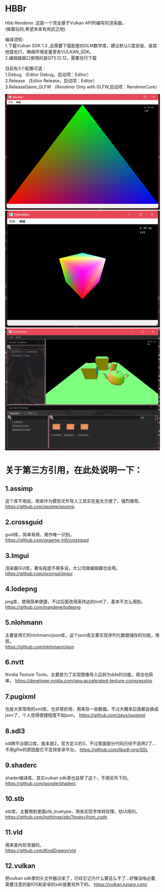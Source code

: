 # HBBr
Hbb Renderer.
这是一个完全基于Vulkan API所编写的渲染器。  
(做着玩的,希望未来有用武之地)   
  
编译须知:    
1.下载Vulkan SDK 1.3 ,且需要下载配套的GLM数学库，建议默认C盘安装，装其他盘也行，确保环境变量里有VULKAN_SDK。        
2.编辑器窗口使用的是QT5.12.12，需要另行下载     
              
目前有3个配置可选：     
1.Debug             （Editor Debug，启动项：Editor）            
2.Release           （Editor Release，启动项：Editor）              
3.ReleaseGame_GLFW  （Renderer Only with GLFW,启动项：RendererCore）             

![PreviewImage](/Preview.png) 
![PreviewImageCube](/PreviewCube.png) 
![PreviewImageCube](/PreviewFBX.png) 

# 关于第三方引用，在此处说明一下：
## 1.assimp        
这个库不用说，用来作为模型文件导入工具实在是太方便了，强烈推荐。  
https://github.com/assimp/assimp
## 2.crossguid     
guid库，简单易用，用作唯一识别。  
https://github.com/graeme-hill/crossguid
## 3.Imgui         
渲染器GUI库，著名程度不用多说，大公司做编辑器也会用。  
https://github.com/ocornut/imgui
## 4.lodepng       
png库，使用简单便捷，不过后面改用英伟达的nvtt了，基本不怎么用到。 
https://github.com/lvandeve/lodepng
## 5.nlohmann      
主要是用它的nlohmann/json库，这个json库主要实现序列化数据储存的功能，推荐。  
https://github.com/nlohmann/json
## 6.nvtt          
Nvidia Texture Tools，主要是为了实现图像导入后转为dds的功能，用法也简单。 
https://developer.nvidia.com/gpu-accelerated-texture-compression
## 7.pugixml       
也是大家常用的xml库，也非常好用，用来存一些数据。不过大概率后面都会换成json了，个人觉得便捷程度不如json。 
https://github.com/zeux/pugixml
## 8.sdl3          
sdl跨平台窗口库，版本是2，官方定义的3，不过里面部分代码已经不适用2了...不用glfw的原因是它不支持安卓平台。 
https://github.com/libsdl-org/SDL
## 9.shaderc       
shader编译库，其实vulkan sdk里也自带了这个，不用另外下的。 
https://github.com/google/shaderc
## 10.stb          
stb库，主要用到里面stb_truetype，用来实现字体转纹理，给UI用的。 
https://github.com/nothings/stb/?login=from_csdn
## 11.vld          
用来查内存泄漏的。  
https://github.com/KindDragon/vld
## 12.vulkan      
把vulkan sdk里的头文件搬过来了，已经忘记为什么要这么干了...好像没啥必要,需要注意的是IOS和安卓的sdk是要另外下的。 
https://vulkan.lunarg.com/
